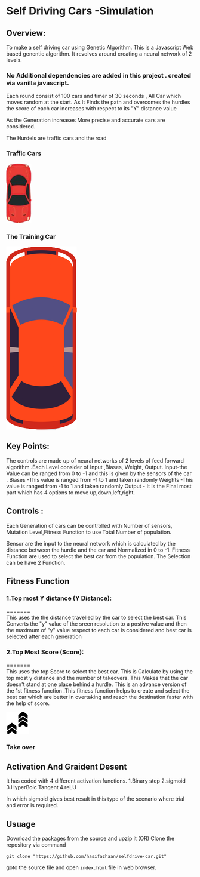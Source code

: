 #                                    Self Driving Cars -Simulation
##  Overview:
To make a self driving car using Genetic Algorithm.
This is a Javascript Web based genentic algorithm. 
It revolves around creating a neural network of 2 levels.



### No Additional dependencies are added in this project . created via vanilla javascript.



Each round consist of 100 cars and timer of 30 seconds , All Car which moves random at the start. As It Finds the path and overcomes the hurdles the score of each car increases with respect to its "Y" distance value 

As the Generation increases More precise and accurate cars are considered.

The Hurdels are traffic cars and the road

### Traffic Cars
![](res/TrafficCar.png)
### The Training Car 
![](res/TrainCar.png)

## Key Points:
The controls are made up of neural networks of 2 levels of feed forward algorithm .Each Level consider of Input ,Biases, Weight, Output.
Input-the Value can be ranged from 0 to -1 and this is given by the sensors of the car .
Biases -This value is ranged from  -1 to 1 and taken randomly
Weights -This value is ranged from  -1 to 1 and taken randomly
Output - It is the Final most part which has 4 options to move up,down,left,right. 


## Controls :
Each Generation of cars can be controlled with  Number of sensors, Mutation Level,Fitness Function to use Total Number of population.

Sensor are the input to the neural network which is calculated by the distance between the hurdle and the car and Normalized  in 0 to -1.
Fitness Function are used to select the best car from the population. The Selection can be have 2 Function.

## Fitness Function
###      1.Top most Y distance (Y Distance):
=======<br>
This uses the the distance travelled by the car to select the best car.
This Converts the "y" value of the sreen resolution to a postive value and then the maximum of "y" value respect to each car is considered and best car is selected after each generation


###      2.Top Most Score (Score):
=======
<br>
This uses the top Score to select the best car. This is Calculate by using the  top most y distance and the number of takeovers. This Makes that the car doesn't stand at one place  behind a hurdle. This is an advance version of the 1st fitness function .This fitness function helps to create and select the best car which are better in overtaking and reach the destination faster with the help of score.

![](res/Pointer.png)
### Take over


## Activation And Graident Desent 
 

 It has coded with 4 different activation functions.
 1.Binary step
 2.sigmoid
 3.HyperBoic Tangent
 4.reLU

 In which sigmoid gives best result in this type of the scenario where trial and error is required.



## Usuage
Download the packages from the source and upzip it  (OR) Clone the repository via command

``` 
git clone "https://github.com/hasifazhaan/selfdrive-car.git"
```
goto the source file and open ```index.html``` file in web browser. 